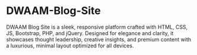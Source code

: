 # DWAAM-Blog-Site
DWAAM Blog Site is a sleek, responsive platform crafted with HTML, CSS, JS, Bootstrap, PHP, and jQuery. Designed for elegance and clarity, it showcases thought leadership, creative insights, and premium content with a luxurious, minimal layout optimized for all devices.
